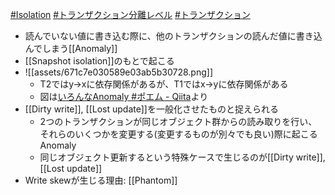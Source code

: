 [#Isolation](Isolation) [#トランザクション分離レベル](トランザクション分離レベル) [#トランザクション](トランザクション)

- 読んでいない値に書き込む際に、他のトランザクションの読んだ値に書き込んでしまう[[Anomaly]]
- [[Snapshot isolation]]のもとで起こる
- ![[assets/671c7e030589e03ab5b30728.png]]
	- T2ではy->xに依存関係があるが、T1ではx->yに依存関係がある
	- 図は[いろんなAnomaly #ポエム - Qiita](https://qiita.com/kumagi/items/5ef5e404546736ebac49#write-skew-anomaly)より
- [[Dirty write]], [[Lost update]]を一般化させたものと捉えられる
	- 2つのトランザクションが同じオブジェクト群からの読み取りを行い、それらのいくつかを変更する(変更するものが別々でも良い)際に起こるAnomaly
	- 同じオブジェクト更新するという特殊ケースで生じるのが[[Dirty write]], [[Lost update]]
- Write skewが生じる理由: [[Phantom]]
